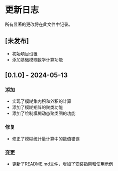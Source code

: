 # 更新日志

所有显著的更改将在此文件中记录。

## [未发布]

- 初始项目设置
- 添加基础模糊数学计算功能

## [0.1.0] - 2024-05-13

### 添加

- 实现了模糊集内积和外积的计算
- 添加了模糊矩阵的聚类功能
- 添加了绘制模糊动态聚类图的功能

### 修复

- 修正了模糊统计量计算中的数值错误

### 变更

- 更新了README.md文件，增加了安装指南和使用示例